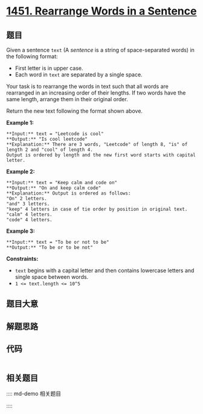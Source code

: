 # [1451. Rearrange Words in a Sentence](https://leetcode.com/problems/rearrange-words-in-a-sentence)

## 题目

Given a sentence `text` (A  _sentence_  is a string of space-separated words)
in the following format:

  * First letter is in upper case.
  * Each word in `text` are separated by a single space.

Your task is to rearrange the words in text such that all words are rearranged
in an increasing order of their lengths. If two words have the same length,
arrange them in their original order.

Return the new text following the format shown above.



**Example 1:**

    
    
    **Input:** text = "Leetcode is cool"
    **Output:** "Is cool leetcode"
    **Explanation:** There are 3 words, "Leetcode" of length 8, "is" of length 2 and "cool" of length 4.
    Output is ordered by length and the new first word starts with capital letter.
    

**Example 2:**

    
    
    **Input:** text = "Keep calm and code on"
    **Output:** "On and keep calm code"
    **Explanation:** Output is ordered as follows:
    "On" 2 letters.
    "and" 3 letters.
    "keep" 4 letters in case of tie order by position in original text.
    "calm" 4 letters.
    "code" 4 letters.
    

**Example 3:**

    
    
    **Input:** text = "To be or not to be"
    **Output:** "To be or to be not"
    



**Constraints:**

  * `text` begins with a capital letter and then contains lowercase letters and single space between words.
  * `1 <= text.length <= 10^5`


## 题目大意

## 解题思路

## 代码

```javascript

```

## 相关题目

:::: md-demo 相关题目

::::
